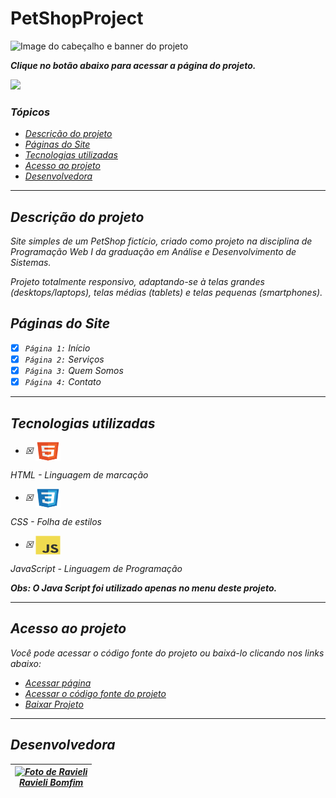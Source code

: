 # PetShopProject

![Image do cabeçalho e banner do projeto](https://github.com/user-attachments/assets/440adeed-73a4-4db2-be70-e28039a87484) 

<b><i>Clique no botão abaixo para acessar a página do projeto.<i/></b>

<a href="https://ravybomfim.github.io/PetShopProject/" target="_blank"> 
   <img src="https://github.com/user-attachments/assets/e43021f2-e999-401b-b627-5d324fd2203e">
<a/>

 ### Tópicos

* [Descrição do projeto](#descrição-do-projeto) 
* [Páginas do Site](#paginas)
* [Tecnologias utilizadas](#tecnologias-utilizadas)
* [Acesso ao projeto](#acesso-ao-projeto)
* [Desenvolvedora](#desenvolvedora)

<hr>


<h2 id="descrição-do-projeto">Descrição do projeto</h2>

Site simples de um PetShop fictício, criado como projeto na disciplina de Programação Web I da graduação em Análise e Desenvolvimento de Sistemas.

Projeto totalmente responsivo, adaptando-se à telas grandes (desktops/laptops), telas médias (tablets) e telas pequenas (smartphones).


<h2 id="paginas">Páginas do Site</h2>

- [x] `Página 1:` Início
- [x] `Página 2:` Serviços
- [x] `Página 3:` Quem Somos
- [x] `Página 4:` Contato

<hr>


<h2 id="tecnologias-utilizadas">Tecnologias utilizadas</h2> 

- [x] <img align="center" alt="HTML" height="30" width="40" src="https://raw.githubusercontent.com/devicons/devicon/master/icons/html5/html5-original.svg">
HTML - Linguagem de marcação

- [x] <img align="center" alt="CSS" height="30" width="40" src="https://raw.githubusercontent.com/devicons/devicon/master/icons/css3/css3-original.svg">
CSS - Folha de estilos

- [x] <img align="center" alt="JavaScript" height="30" width="40" src="https://raw.githubusercontent.com/devicons/devicon/master/icons/javascript/javascript-original.svg"> 
JavaScript - Linguagem de Programação

<b><i>Obs: O Java Script foi utilizado apenas no menu deste projeto.<i></b>

<hr>


<h2 id="acesso-ao-projeto">Acesso ao projeto</h2>

<p>Você pode acessar o código fonte do projeto ou baixá-lo clicando nos links abaixo:<a/> <br>

- <a href="https://ravybomfim.github.io/PetShopProject/">Acessar página<a/> <br>
- <a href="https://github.com/RavyBomfim/PetShopProject">Acessar o código fonte do projeto<a/> <br>
- <a href="https://github.com/RavyBomfim/PetShopProject/archive/refs/heads/main.zip">Baixar Projeto<a/>


<hr>

<h2 id="desenvolvedora">Desenvolvedora</h2>

| <a href="https://github.com/RavyBomfim"> <img alt="Foto de Ravieli" src="https://github.com/user-attachments/assets/6af616cd-dd7b-4a27-b5d3-a8f251b37ade" width=110> <br> Ravieli Bomfim <a/> |
--- |

